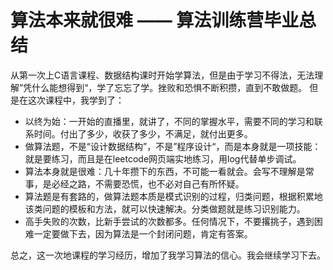 # 算法本来就很难 —— 算法训练营毕业总结

从第一次上C语言课程、数据结构课时开始学算法，但是由于学习不得法，无法理解”凭什么能想得到“，学了忘忘了学。挫败和恐惧不断积攒，直到不敢做题。
但是在这次课程中，我学到了：
- 以终为始：一开始的直播里，就讲了，不同的掌握水平，需要不同的学习和联系时间。付出了多少，收获了多少，不满足，就付出更多。
- 做算法题，不是“设计数据结构”，不是”程序设计“，而是本身就是一项技能：就是要练习，而且是在leetcode网页端实地练习，用log代替单步调试。
- 算法本身就是很难：几十年攒下的东西，不可能一看就会。会写不理解是常事，是必经之路，不需要恐慌，也不必对自己有所怀疑。
- 算法题是有套路的，做算法题本质是模式识别的过程，归类问题，根据积累地该类问题的模板和方法，就可以快速解决。分类做题就是练习识别能力。
- 高手失败的次数，比新手尝试的次数都多。任何情况下，不要撂挑子，遇到困难一定要做下去，因为算法是一个封闭问题，肯定有答案。

总之，这一次地课程的学习经历，增加了我学习算法的信心。我会继续学习下去。    